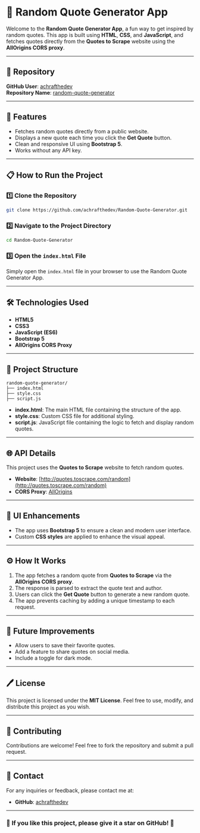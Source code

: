 
# 📝 Random Quote Generator App

Welcome to the **Random Quote Generator App**, a fun way to get inspired by random quotes. This app is built using **HTML**, **CSS**, and **JavaScript**, and fetches quotes directly from the **Quotes to Scrape** website using the **AllOrigins CORS proxy**.

---

## 📂 Repository
**GitHub User**: [achrafthedev](https://github.com/achrafthedev)  
**Repository Name**: [random-quote-generator](https://github.com/achrafthedev/random-quote-generator)

---

## 🚀 Features
- Fetches random quotes directly from a public website.
- Displays a new quote each time you click the **Get Quote** button.
- Clean and responsive UI using **Bootstrap 5**.
- Works without any API key.

---

## 📋 How to Run the Project

### 1️⃣ Clone the Repository
```bash
git clone https://github.com/achrafthedev/Random-Quote-Generator.git
```

### 2️⃣ Navigate to the Project Directory
```bash
cd Random-Quote-Generator
```

### 3️⃣ Open the `index.html` File
Simply open the `index.html` file in your browser to use the Random Quote Generator App.

---

## 🛠️ Technologies Used
- **HTML5**
- **CSS3**
- **JavaScript (ES6)**
- **Bootstrap 5**
- **AllOrigins CORS Proxy**

---

## 📂 Project Structure
```
random-quote-generator/
├── index.html
├── style.css
├── script.js
```

- **index.html**: The main HTML file containing the structure of the app.
- **style.css**: Custom CSS file for additional styling.
- **script.js**: JavaScript file containing the logic to fetch and display random quotes.

---

## 🌐 API Details
This project uses the **Quotes to Scrape** website to fetch random quotes.  
- **Website**: [http://quotes.toscrape.com/random](http://quotes.toscrape.com/random)  
- **CORS Proxy**: [AllOrigins](https://allorigins.win/)

---

## 🎨 UI Enhancements
- The app uses **Bootstrap 5** to ensure a clean and modern user interface.
- Custom **CSS styles** are applied to enhance the visual appeal.

---

## ⚙️ How It Works
1. The app fetches a random quote from **Quotes to Scrape** via the **AllOrigins CORS proxy**.
2. The response is parsed to extract the quote text and author.
3. Users can click the **Get Quote** button to generate a new random quote.
4. The app prevents caching by adding a unique timestamp to each request.

---

## 🤖 Future Improvements
- Allow users to save their favorite quotes.
- Add a feature to share quotes on social media.
- Include a toggle for dark mode.

---

## 🖊️ License
This project is licensed under the **MIT License**. Feel free to use, modify, and distribute this project as you wish.

---

## 🤝 Contributing
Contributions are welcome! Feel free to fork the repository and submit a pull request.

---

## 📧 Contact
For any inquiries or feedback, please contact me at:
- **GitHub**: [achrafthedev](https://github.com/achrafthedev)

---

### 🌟 **If you like this project, please give it a star on GitHub!** 🌟

